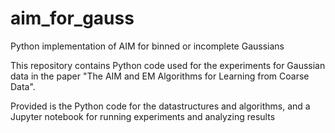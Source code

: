 # aim_for_gauss
Python implementation of AIM for binned or incomplete Gaussians

This repository contains Python code used for the experiments for Gaussian data in the paper "The AIM and EM Algorithms for Learning from Coarse Data".

Provided is the Python code for the datastructures and algorithms, and a Jupyter notebook for running experiments and analyzing results
